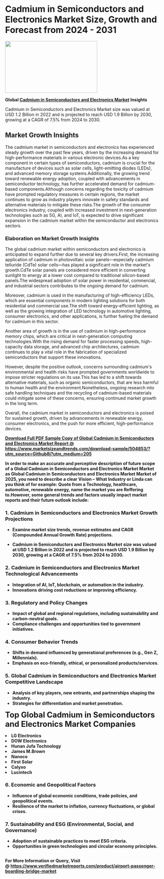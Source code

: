 <H1>Cadmium in Semiconductors and Electronics Market Size, Growth and Forecast from 2024 - 2031</H1><img class="aligncenter size-medium wp-image-584254" src="https://thirdeyenews.in/wp-content/uploads/2024/09/Global-Market-Research-300x168.jpeg" alt="" width="300" height="168" /><p><strong>Global&nbsp;<a href="https://www.marketsizeandtrends.com/download-sample/504853/?utm_source=Github8j?utm_medium=205">Cadmium in Semiconductors and Electronics Market</a> Insights</strong></p><p>Cadmium in Semiconductors and Electronics Market size was valued at USD 1.2 Billion in 2022 and is projected to reach USD 1.9 Billion by 2030, growing at a CAGR of 7.5% from 2024 to 2030.</p><p><h2>Market Growth Insights</h2> <p>The cadmium market in semiconductors and electronics has experienced steady growth over the past few years, driven by the increasing demand for high-performance materials in various electronic devices.As a key component in certain types of semiconductors, cadmium is crucial for the manufacture of devices such as solar cells, light-emitting diodes (LEDs), and advanced memory storage systems.Additionally, the growing trend toward renewable energy adoption, coupled with advancements in semiconductor technology, has further accelerated demand for cadmium-based components.Although concerns regarding the toxicity of cadmium have prompted regulatory measures in certain regions, the market continues to grow as industry players innovate in safety standards and alternative materials to mitigate these risks.The growth of the consumer electronics industry, coupled with increased investment in next-generation technologies such as 5G, AI, and IoT, is expected to drive significant expansion in the cadmium market within the semiconductor and electronics sectors.</p> <p><strong><a href="download-link"></a></strong></p> <h3>Elaboration on Market Growth Insights</h3> <p>The global cadmium market within semiconductors and electronics is anticipated to expand further due to several key drivers.First, the increasing application of cadmium in photovoltaic solar panels—especially cadmium telluride (CdTe) solar cells—has played a significant role in the market's growth.CdTe solar panels are considered more efficient in converting sunlight to energy at a lower cost compared to traditional silicon-based panels.The widespread adoption of solar power in residential, commercial, and industrial sectors contributes to the ongoing demand for cadmium.</p> <p>Moreover, cadmium is used in the manufacturing of high-efficiency LEDs, which are essential components in modern lighting solutions for both residential and commercial use.The shift toward energy-efficient lighting, as well as the growing integration of LED technology in automotive lighting, consumer electronics, and other applications, is further fueling the demand for cadmium in this sector.</p> <p>Another area of growth is in the use of cadmium in high-performance memory chips, which are critical in next-generation computing technologies.With the rising demand for faster processing speeds, high-capacity data storage, and advanced chip architectures, cadmium continues to play a vital role in the fabrication of specialized semiconductors that support these innovations.</p> <p>However, despite the positive outlook, concerns surrounding cadmium's environmental and health risks have prompted governments worldwide to impose stricter regulations on its use.This has led to a shift towards alternative materials, such as organic semiconductors, that are less harmful to human health and the environment.Nonetheless, ongoing research into safe handling techniques and the recycling of cadmium-based materials could mitigate some of these concerns, ensuring continued market growth in the long term.</p> <p>Overall, the cadmium market in semiconductors and electronics is poised for sustained growth, driven by advancements in renewable energy, consumer electronics, and the push for more efficient, high-performance devices.</p> <p><strong><a href="get-more-link"></p><p><span class=""><strong>Download Full PDF Sample Copy of Global Cadmium in Semiconductors and Electronics Market Report</strong> @ <a href="https://www.marketsizeandtrends.com/download-sample/504853/?utm_source=Github8j?utm_medium=205" target="_blank">https://www.marketsizeandtrends.com/download-sample/504853/?utm_source=Github8j?utm_medium=205</a></span></p><p>In order to make an accurate and perceptive description of future scope of a Global&nbsp;Cadmium in Semiconductors and Electronics Market Market as Global&nbsp;Cadmium in Semiconductors and Electronics Market Market of 2025, you need to describe a clear Vision &ndash; What Industry or Linda can you think of for example: Quote from a Technology, healthcare, automotive, renewable energy, name the market you are Reffering to.However, some general trends and factors usually impact market reports and their future outlook include:</p><h3>1.&nbsp;<strong>Cadmium in Semiconductors and Electronics Market Growth Projections</strong></h3><ul><li>Examine market size trends, revenue estimates and CAGR (Compounded Annual Growth Rate) projections.</li><li><p>Cadmium in Semiconductors and Electronics Market size was valued at USD 1.2 Billion in 2022 and is projected to reach USD 1.9 Billion by 2030, growing at a CAGR of 7.5% from 2024 to 2030.</p></li></ul><h3>2.&nbsp;<strong>Cadmium in Semiconductors and Electronics Market Technological Advancements</strong></h3><ul><li>Integration of AI, IoT, blockchain, or automation in the industry.</li><li>Innovations driving cost reductions or improving efficiency.</li></ul><h3>3.&nbsp;<strong>Regulatory and Policy Changes</strong></h3><ul><li>Impact of global and regional regulations, including sustainability and carbon-neutral goals.</li><li>Compliance challenges and opportunities tied to government initiatives.</li></ul><h3>4.&nbsp;<strong>Consumer Behavior Trends</strong></h3><ul><li>Shifts in demand influenced by generational preferences (e.g., Gen Z, Millennials).</li><li>Emphasis on eco-friendly, ethical, or personalized products/services.</li></ul><h3>5.&nbsp;<strong>Global Cadmium in Semiconductors and Electronics Market Competitive Landscape</strong></h3><ul><li>Analysis of key players, new entrants, and partnerships shaping the industry.</li><li>Strategies for differentiation and market penetration.</li></ul><p data-pm-slice="1 1 []"><span style="color: inherit; font-family: inherit; font-size: 25px;">Top Global Cadmium in Semiconductors and Electronics Market Companies</span></p><div class="" data-test-id=""><p><li>LG Electronics</li><li> DOW Electronics</li><li> Hunan Jufa Technology</li><li> James M.Brown</li><li> Nanoco</li><li> First Solar</li><li> Calyxo</li><li> Lucintech</li></p></div><h3>6.&nbsp;<strong>Economic and Geopolitical Factors</strong></h3><ul><li>Influence of global economic conditions, trade policies, and geopolitical events.</li><li>Resilience of the market to inflation, currency fluctuations, or global crises.</li></ul><h3>7.&nbsp;<strong>Sustainability and ESG (Environmental, Social, and Governance)</strong></h3><ul><li>Adoption of sustainable practices to meet ESG criteria.</li><li>Opportunities in green technologies and circular economy principles.</li></ul><h2><strong style="font-size: 14px;">For More Information or Query, Visit @&nbsp;</strong><a style="background-color: #ffffff; font-size: 14px;" href="https://www.marketsizeandtrends.com/report/cadmium-in-semiconductors-and-electronics-market/" target="_blank">https://www.verifiedmarketreports.com/product/airport-passenger-boarding-bridge-market</a></h2>
